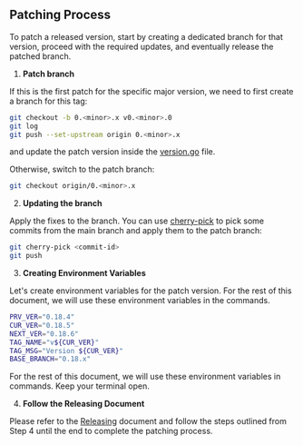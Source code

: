 ## Patching Process

To patch a released version, start by creating a dedicated branch for that version, proceed with the required updates, and eventually release the patched branch.

1. **Patch branch**

If this is the first patch for the specific major version, we need to first create a branch for this tag:

```bash
git checkout -b 0.<minor>.x v0.<minor>.0
git log
git push --set-upstream origin 0.<minor>.x
```

and update the patch version inside the [version.go](../version/version.go) file.

Otherwise, switch to the patch branch:

```bash
git checkout origin/0.<minor>.x
```

2. **Updating the branch**

Apply the fixes to the branch. You can use [cherry-pick](https://www.atlassian.com/git/tutorials/cherry-pick) to pick some commits from the main branch and apply them to the patch branch:

```bash
git cherry-pick <commit-id>
git push
```

3. **Creating Environment Variables**

Let's create environment variables for the patch version. For the rest of this document, we will use these environment variables in the commands.

```bash
PRV_VER="0.18.4"
CUR_VER="0.18.5"
NEXT_VER="0.18.6"
TAG_NAME="v${CUR_VER}"
TAG_MSG="Version ${CUR_VER}"
BASE_BRANCH="0.18.x"
```

For the rest of this document, we will use these environment variables in commands.
Keep your terminal open.

4. **Follow the Releasing Document**

Please refer to the [Releasing](./releasing.md) document and follow the steps outlined from Step 4 until the end to complete the patching process.
